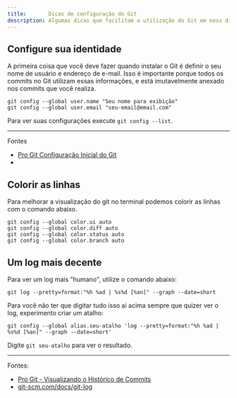 ```yaml
---
title:       Dicas de configuração do Git
description: Algumas dicas que facilitam a utilização do Git em noss dia a dia
---
```



## Configure sua identidade

A primeira coisa que você deve fazer quando instalar o Git é definir o seu nome de usuário e endereço de e-mail. Isso é
importante porque todos os commits no Git utilizam essas informações, e está imutavelmente anexado nos commits que você
realiza.

    git config --global user.name "Seu nome para exibição"
    git config --global user.email "seu-email@email.com"

Para ver suas configurações execute `git config --list`.

- - -
Fontes
- [Pro Git  Configuração Inicial do Git](http://git-scm.com/book/pt-br/v1/Primeiros-passos-Configura%C3%A7%C3%A3o-Inicial-do-Git "link-externo")
- [](http://git-scm.com/book/pt-br/v1/Customizando-o-Git-Configura%C3%A7%C3%A3o-do-Git "link-externo")




## Colorir as linhas

Para melhorar a visualização do git no terminal podemos colorir as linhas com o comando abaixo.

    git config --global color.ui auto
    git config --global color.diff auto
    git config --global color.status auto
    git config --global color.branch auto



## Um log mais decente

Para ver um log mais "humano", utilize o comando abaixo:

    git log --pretty=format:"%h %ad | %s%d [%an]" --graph --date=short

Para você não ter que digitar tudo isso ai acima sempre que quizer ver o log, experimento criar um atalho:

    git config --global alias.seu-atalho 'log --pretty=format:"%h %ad | %s%d [%an]" --graph --date=short'

Digite `git seu-atalho` para ver o resultado.


- - -
Fontes:


- [Pro Git - Visualizando o Histórico de Commits](http://git-scm.com/book/pt-br/v1/Git-Essencial-Visualizando-o-Hist%C3%B3rico-de-Commits "link-externo")
- [git-scm.com/docs/git-log](http://git-scm.com/docs/git-log "link-externo")

